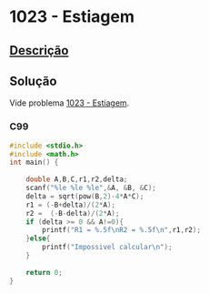 # 1023 - Estiagem

## [Descrição](https://www.beecrowd.com.br/judge/pt/problems/view/1023)

## Solução

Vide problema [1023 - Estiagem](../1023/README.md).

### C99

```c
#include <stdio.h>
#include <math.h>
int main() {
 
    double A,B,C,r1,r2,delta;
    scanf("%le %le %le",&A, &B, &C);
    delta = sqrt(pow(B,2)-4*A*C);
    r1 = (-B+delta)/(2*A);
    r2 =  (-B-delta)/(2*A);
    if (delta >= 0 && A!=0){
        printf("R1 = %.5f\nR2 = %.5f\n",r1,r2);
    }else{
        printf("Impossivel calcular\n");
    }
    
    return 0;
}
```
